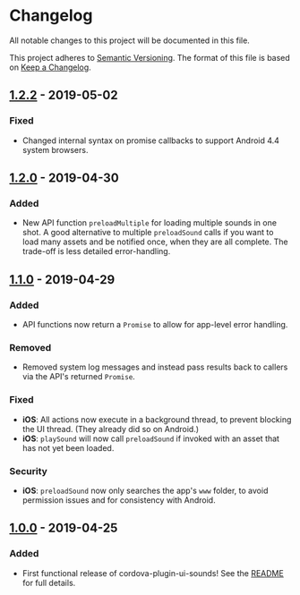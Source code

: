 # Changelog

All notable changes to this project will be documented in this file.

This project adheres to [Semantic Versioning](https://semver.org/spec/v2.0.0.html).
The format of this file is based on [Keep a Changelog](https://keepachangelog.com/en/1.0.0/).

## [1.2.2] - 2019-05-02

### Fixed

- Changed internal syntax on promise callbacks to support Android 4.4 system browsers.

## [1.2.0] - 2019-04-30

### Added

- New API function `preloadMultiple` for loading multiple sounds in one shot. A good
  alternative to multiple `preloadSound` calls if you want to load many assets and be
  notified once, when they are all complete. The trade-off is less detailed error-handling.

## [1.1.0] - 2019-04-29

### Added

- API functions now return a `Promise` to allow for app-level error handling.

### Removed

- Removed system log messages and instead pass results back to callers via the API's
  returned `Promise`.

### Fixed

- **iOS**: All actions now execute in a background thread, to prevent blocking the UI
  thread. (They already did so on Android.)
- **iOS**: `playSound` will now call `preloadSound` if invoked with an asset that
  has not yet been loaded.

### Security

- **iOS**: `preloadSound` now only searches the app's `www` folder, to avoid permission
  issues and for consistency with Android.

## [1.0.0] - 2019-04-25

### Added

- First functional release of cordova-plugin-ui-sounds! See the [README](README.md)
  for full details.

[unreleased]: https://github.com/talisman-games/cordova-plugin-ui-sounds/compare/1.2.2...HEAD
[1.2.2]: https://github.com/talisman-games/cordova-plugin-ui-sounds/compare/1.2.0...1.2.2
[1.2.0]: https://github.com/talisman-games/cordova-plugin-ui-sounds/compare/1.1.0...1.2.0
[1.1.0]: https://github.com/talisman-games/cordova-plugin-ui-sounds/compare/1.0.0...1.1.0
[1.0.0]: https://github.com/talisman-games/cordova-plugin-ui-sounds/releases/tag/1.0.0
